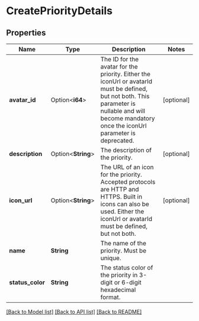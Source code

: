 # CreatePriorityDetails

## Properties

Name | Type | Description | Notes
------------ | ------------- | ------------- | -------------
**avatar_id** | Option<**i64**> | The ID for the avatar for the priority. Either the iconUrl or avatarId must be defined, but not both. This parameter is nullable and will become mandatory once the iconUrl parameter is deprecated. | [optional]
**description** | Option<**String**> | The description of the priority. | [optional]
**icon_url** | Option<**String**> | The URL of an icon for the priority. Accepted protocols are HTTP and HTTPS. Built in icons can also be used. Either the iconUrl or avatarId must be defined, but not both. | [optional]
**name** | **String** | The name of the priority. Must be unique. | 
**status_color** | **String** | The status color of the priority in 3-digit or 6-digit hexadecimal format. | 

[[Back to Model list]](../README.md#documentation-for-models) [[Back to API list]](../README.md#documentation-for-api-endpoints) [[Back to README]](../README.md)


